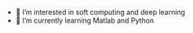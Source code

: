 - 👀 I’m interested in soft computing and deep learning
- 🌱 I’m currently learning Matlab and Python


